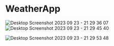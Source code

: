 # WeatherApp
![Desktop Screenshot 2023 09 23 - 21 29 36 07](https://github.com/YahiaJouini/WeatherApp/assets/137667598/60bb73fc-121a-40b8-9221-7e7b50539b80)
![Desktop Screenshot 2023 09 23 - 21 29 45 40](https://github.com/YahiaJouini/WeatherApp/assets/137667598/3a5571ef-033c-4792-ae25-9fdf0293a057)

![Desktop Screenshot 2023 09 23 - 21 29 53 48](https://github.com/YahiaJouini/WeatherApp/assets/137667598/78d5fbeb-f716-4150-bbcc-5373b16f23a0)
